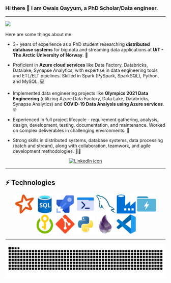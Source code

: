 ### Hi there 👋 I am Owais Qayyum, a PhD Scholar/Data engineer.
---
[![](https://visitcount.itsvg.in/api?id=aviavinashkr&icon=0&color=0)](https://visitcount.itsvg.in)

<!--
<div align="center">
  <img src="https://github-readme-stats.vercel.app/api?username=drowaisqayyum&hide_title=false&hide_rank=false&show_icons=true&include_all_commits=true&count_private=true&disable_animations=false&theme=dracula&locale=en&hide_border=false&order=1" height="150" alt="stats graph"  />
  <img src="https://github-readme-stats.vercel.app/api/top-langs?username=drowaisqayyum&locale=en&hide_title=false&layout=compact&card_width=320&langs_count=5&theme=dracula&hide_border=false&order=2" height="150" alt="languages graph"  />
</div>
-->

<!-- **drowaisqayyum/drowaisqayyum** is a ✨ _special_ ✨ repository because its `README.md` (this file) appears on your GitHub profile. -->

Here are some things about me:

- 3+ years of experience as a PhD student researching **distributed database systems** for big data and streaming data applications at **UiT - The Arctic University of Norway**. 🏢

- Proficient in **Azure cloud services** like Data Factory, Databricks, Datalake, Synapse Analytics, with expertise in data engineering tools and ETL/ELT pipelines. Skilled in Spark (PySpark, SparkSQL), Python, and MySQL. 💻

- Implemented data engineering projects like **Olympics 2021 Data Engineering** (utilizing Azure Data Factory, Data Lake, Databricks, Synapse Analytics) and **COVID-19 Data Analysis using Azure services**. 🤓

- Experienced in full project lifecycle - requirement gathering, analysis, design, development, testing, documentation, and maintenance. Worked on complex deliverables in challenging environments. 🚀

- Strong skills in distributed systems, database systems, data processing (batch and stream), along with collaboration, teamwork, and agile development methodologies. 🧑‍💻
  
<p align="middle"><a href="https://www.linkedin.com/in/owaisqayum/" title="Connect on LinkedIn"><img src="https://img.shields.io/badge/linkedin-%230077B5.svg?&style=for-the-badge&logo=linkedin&logoColor=white" alt="LinkedIn icon"/></a></p>

***

## ⚡ Technologies

<p align="middle">
  <img src="https://github.com/drowaisqayyum/drowaisqayyum/blob/main/assets/Apache%20Spark.png" alt="Apache-Spart" width="60" height="60"/>
  <img src="https://github.com/drowaisqayyum/drowaisqayyum/blob/main/assets/Azure%20SQL%20Database.png" alt="Azure-Database" width="60" height="60"/>
  <img src="https://github.com/aviavinashkr/aviavinashkr/blob/main/assets/azurepipelines-svgrepo-com.svg" alt="Azure-Pipeline" width="60" height="60"/>
  <img src="https://github.com/aviavinashkr/aviavinashkr/blob/main/assets/terminal_8452890.png" alt="shell" width="60" height="60"/>
  <img src="https://github.com/drowaisqayyum/drowaisqayyum/blob/main/assets/MySQL.png" alt="MySQL" width="60" height="60"/>
    <img src="https://github.com/drowaisqayyum/drowaisqayyum/blob/main/assets/data-factory.png" alt="data-factory" width="60" height="60"/>
  <img src="https://github.com/drowaisqayyum/drowaisqayyum/blob/main/assets/data-lake-store.png" alt="Data-lake" width="60" height="60"/>
  <img src="https://github.com/drowaisqayyum/drowaisqayyum/blob/main/assets/key-vault.png" alt="Powershell" width="60" height="60"/>
  <img src="https://github.com/drowaisqayyum/drowaisqayyum/blob/main/assets/Git.png" alt="Git" width="60" height="60"/>
  <img src="https://github.com/drowaisqayyum/drowaisqayyum/blob/main/assets/Python.png" alt="Postman" width="60" height="60"/>
  <img src="https://github.com/drowaisqayyum/drowaisqayyum/blob/main/assets/Elixir.png" alt="Elixir" width="60" height="60"/>
  <img src="https://github.com/aviavinashkr/aviavinashkr/blob/main/assets/vscode.png" alt="vscode" width="60" height="60"/>
</p>


***
<img src="https://raw.githubusercontent.com/aviavinashkr/aviavinashkr/output/snake.svg" alt="Snake animation" />

###
